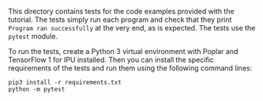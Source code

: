 This directory contains tests for the code examples provided with the tutorial. The tests simply run each program and check that they print `Program ran successfully` at the very end, as is expected. The tests use the `pytest` module.

To run the tests, create a Python 3 virtual environment with Poplar and TensorFlow 1 for IPU installed. Then you can install the specific requirements of the tests and run them using the following command lines:

```
pip3 install -r requirements.txt
python -m pytest
```
